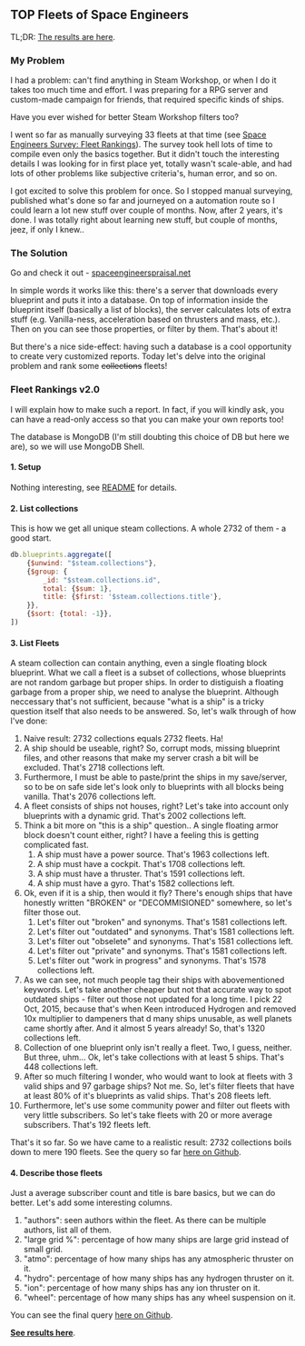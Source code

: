 TOP Fleets of Space Engineers
------------------------------------------------------------------------------------------------------------------------


TL;DR: [The results are here](./fleets).



### My Problem

I had a problem: can't find anything in Steam Workshop, or when I do it takes too much time and effort.
I was preparing for a RPG server and custom-made campaign for friends, that required specific kinds of ships.

Have you ever wished for better Steam Workshop filters too?

I went so far as manually surveying 33 fleets at that time (see [Space Engineers Survey: Fleet Rankings](https://steamcommunity.com/sharedfiles/filedetails/?id=1449611975)).
The survey took hell lots of time to compile even only the basics together.
But it didn't touch the interesting details I was looking for in first place yet, totally wasn't scale-able, and had lots of other problems like subjective criteria's, human error, and so on.

I got excited to solve this problem for once. So I stopped manual surveying, published what's done so far and journeyed on a automation route so I could learn a lot new stuff over couple of months.
Now, after 2 years, it's done.
I was totally right about learning new stuff, but couple of months, jeez, if only I knew..




### The Solution

Go and check it out - [spaceengineerspraisal.net](https://spaceengineerspraisal.net)

In simple words it works like this: there's a server that downloads every blueprint and puts it into a database.
On top of information inside the blueprint itself (basically a list of blocks), the server calculates lots of extra stuff (e.g. Vanilla-ness, acceleration based on thrusters and mass, etc.).
Then on you can see those properties, or filter by them.
That's about it!

But there's a nice side-effect: having such a database is a cool opportunity to create very customized reports.
Today let's delve into the original problem and rank some ~~collections~~ fleets!




### Fleet Rankings v2.0

I will explain how to make such a report.
In fact, if you will kindly ask, you can have a read-only access so that you can make your own reports too!

The database is MongoDB (I'm still doubting this choice of DB but here we are), so we will use MongoDB Shell.


#### 1. Setup

Nothing interesting, see [README](https://github.com/Akuukis/sepraisal/blob/master/workspaces/app/README.md) for details.



#### 2. List collections

This is how we get all unique steam collections. A whole 2732 of them - a good start.

```js
db.blueprints.aggregate([
    {$unwind: "$steam.collections"},
    {$group: {
        _id: "$steam.collections.id",
        total: {$sum: 1},
        title: {$first: '$steam.collections.title'},
    }},
    {$sort: {total: -1}},
])
```


#### 3. List Fleets

A steam collection can contain anything, even a single floating block blueprint.
What we call a fleet is a subset of collections, whose blueprints are not random garbage but proper ships.
In order to distiguish a floating garbage from a proper ship, we need to analyse the blueprint.
Although neccessary that's not sufficient, because "what is a ship" is a tricky question itself that also needs to be answered.
So, let's walk through of how I've done:

1. Naive result: 2732 collections equals 2732 fleets. Ha!
2. A ship should be useable, right? So, corrupt mods, missing blueprint files, and other reasons that make my server crash a bit will be excluded. That's 2718 collections left.
3. Furthermore, I must be able to paste/print the ships in my save/server, so to be on safe side let's look only to blueprints with all blocks being vanilla. That's 2076 collections left.
4. A fleet consists of ships not houses, right? Let's take into account only blueprints with a dynamic grid. That's 2002 collections left.
5. Think a bit more on "this is a ship" question.. A single floating armor block doesn't count either, right? I have a feeling this is getting complicated fast.
   1. A ship must have a power source. That's 1963 collections left.
   2. A ship must have a cockpit. That's 1708 collections left.
   3. A ship must have a thruster. That's 1591 collections left.
   4. A ship must have a gyro. That's 1582 collections left.
6. Ok, even if it is a ship, then would it fly? There's enough ships that have honestly written "BROKEN" or "DECOMMISIONED" somewhere, so let's filter those out.
   1. Let's filter out "broken" and synonyms. That's 1581 collections left.
   2. Let's filter out "outdated" and synonyms. That's 1581 collections left.
   3. Let's filter out "obselete" and synonyms. That's 1581 collections left.
   4. Let's filter out "private" and synonyms. That's 1581 collections left.
   5. Let's filter out "work in progress" and synonyms. That's 1578 collections left.
7. As we can see, not much people tag their ships with abovementioned keywords. Let's take another cheaper but not that accurate way to spot outdated ships - filter out those not updated for a long time. I pick 22 Oct, 2015, because that's when Keen introduced Hydrogen and removed 10x multiplier to dampeners that d many ships unusable, as well planets came shortly after. And it almost 5 years already! So, that's 1320 collections left.
8. Collection of one blueprint only isn't really a fleet. Two, I guess, neither. But three, uhm... Ok, let's take collections with at least 5 ships. That's 448 collections left.
9. After so much filtering I wonder, who would want to look at fleets with 3 valid ships and 97 garbage ships? Not me. So, let's filter fleets that have at least 80% of it's blueprints as valid ships. That's 208 fleets left.
10. Furthermore, let's use some community power and filter out fleets with very little subscribers. So let's take fleets with 20 or more average subscribers. That's 192 fleets left.

That's it so far. So we have came to a realistic result: 2732 collections boils down to mere 190 fleets. See the query so far [here on Github](https://github.com/Akuukis/sepraisal/blob/master/workspaces/app/static/articles/fleets/mongo.js#L62-L75).


#### 4. Describe those fleets

Just a average subscriber count and title is bare basics, but we can do better.
Let's add some interesting columns.

1. "authors": seen authors within the fleet.
   As there can be multiple authors, list all of them.
2. "large grid %": percentage of how many ships are large grid instead of small grid.
3. "atmo": percentage of how many ships has any atmospheric thruster on it.
4. "hydro": percentage of how many ships has any hydrogen thruster on it.
5. "ion": percentage of how many ships has any ion thruster on it.
6. "wheel": percentage of how many ships has any wheel suspension on it.

You can see the final query [here on Github](https://github.com/Akuukis/sepraisal/tree/master/workspaces/app/static/articles/fleets/mongo.js#L79-L138).

[**See results here**](./fleets).
